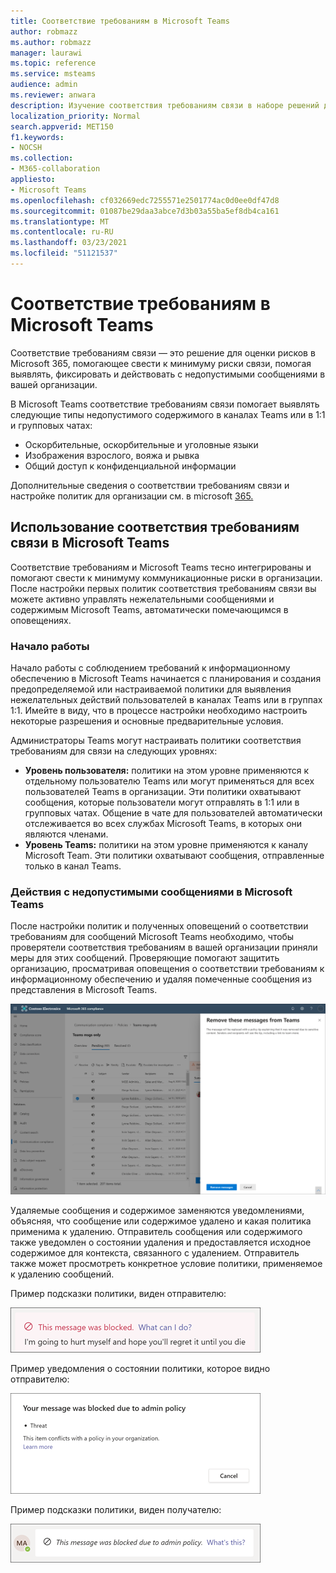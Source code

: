 ```yaml
---
title: Соответствие требованиям в Microsoft Teams
author: robmazz
ms.author: robmazz
manager: laurawi
ms.topic: reference
ms.service: msteams
audience: admin
ms.reviewer: anwara
description: Изучение соответствия требованиям связи в наборе решений для оценки рисков для программы оценки с точки зрения Microsoft Teams (это часть функции соответствия требованиям в связи с M365).
localization_priority: Normal
search.appverid: MET150
f1.keywords:
- NOCSH
ms.collection:
- M365-collaboration
appliesto:
- Microsoft Teams
ms.openlocfilehash: cf032669edc7255571e2501774ac0d0ee0df47d8
ms.sourcegitcommit: 01087be29daa3abce7d3b03a55ba5ef8db4ca161
ms.translationtype: MT
ms.contentlocale: ru-RU
ms.lasthandoff: 03/23/2021
ms.locfileid: "51121537"
---
```

# <a name="communication-compliance-with-microsoft-teams"></a>Соответствие требованиям в Microsoft Teams

Соответствие требованиям связи — это решение для оценки рисков в Microsoft 365, помогающее свести к минимуму риски связи, помогая выявлять, фиксировать и действовать с недопустимыми сообщениями в вашей организации.

В Microsoft Teams соответствие требованиям [](/microsoft-365/compliance/communication-compliance-feature-reference) связи помогает выявлять следующие типы недопустимого содержимого в каналах Teams или в 1:1 и групповых чатах:

- Оскорбительные, оскорбительные и уголовные языки
- Изображения взрослого, вояжа и рывка
- Общий доступ к конфиденциальной информации

Дополнительные сведения о соответствии требованиям связи и настройке политик для организации см. в microsoft [365.](/microsoft-365/compliance/communication-compliance)

## <a name="how-to-use-communication-compliance-in-microsoft-teams"></a>Использование соответствия требованиям связи в Microsoft Teams

Соответствие требованиям и Microsoft Teams тесно интегрированы и помогают свести к минимуму коммуникационные риски в организации. После настройки первых политик соответствия требованиям связи вы можете активно управлять нежелательными сообщениями и содержимым Microsoft Teams, автоматически помечающимся в оповещениях.

### <a name="getting-started"></a>Начало работы

Начало работы с соблюдением требований [](/microsoft-365/compliance/communication-compliance-plan) к информационному обеспечению в Microsoft Teams начинается с планирования и создания предопределяемой или настраиваемой политики для выявления нежелательных действий пользователей в каналах Teams или в группах 1:1. Имейте в виду, что [](/microsoft-365/compliance/communication-compliance-configure) в процессе настройки необходимо настроить некоторые разрешения и основные предварительные условия.

Администраторы Teams могут настраивать политики соответствия требованиям для связи на следующих уровнях:

- **Уровень пользователя:** политики на этом уровне применяются к отдельному пользователю Teams или могут применяться для всех пользователей Teams в организации. Эти политики охватывают сообщения, которые пользователи могут отправлять в 1:1 или в групповых чатах. Общение в чате для пользователей автоматически отслеживается во всех службах Microsoft Teams, в которых они являются членами.
- **Уровень Teams:** политики на этом уровне применяются к каналу Microsoft Team. Эти политики охватывают сообщения, отправленные только в канал Teams.

### <a name="act-on-inappropriate-messages-in-microsoft-teams"></a>Действия с недопустимыми сообщениями в Microsoft Teams

После настройки политик и полученных оповещений о соответствии требованиям для сообщений Microsoft Teams необходимо, чтобы проверятели соответствия требованиям в вашей организации приняли меры для этих сообщений. Проверяющие помогают защитить организацию, просматривая оповещения о соответствии требованиям к информационному обеспечению и удаляя помеченные сообщения из представления в Microsoft Teams.

![Удаление сообщения в Teams](./media/communication-compliance-remove-teams-message.png)

Удаляемые сообщения и содержимое заменяются уведомлениями, объясняя, что сообщение или содержимое удалено и какая политика применима к удалению. Отправитель сообщения или содержимого также уведомлен о состоянии удаления и предоставляется исходное содержимое для контекста, связанного с удалением. Отправитель также может просмотреть конкретное условие политики, применяемое к удалению сообщений.

Пример подсказки политики, виден отправителю:

![Подсказка политики для отправщика](./media/communication-compliance-warning-1.png)

Пример уведомления о состоянии политики, которое видно отправителю:

![Сведения об условиях политики для отправщика](./media/communication-compliance-warning-2.png)

Пример подсказки политики, виден получателю:

![Подсказка политики для получателя](./media/communication-compliance-warning-3.png)